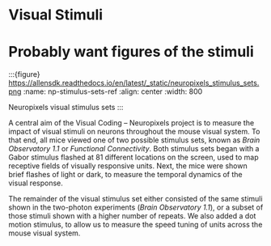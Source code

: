 # Visual Stimuli

# Probably want figures of the stimuli

:::{figure} https://allensdk.readthedocs.io/en/latest/_static/neuropixels_stimulus_sets.png
:name: np-stimulus-sets-ref
:align: center
:width: 800

Neuropixels visual stimulus sets
:::

A central aim of the Visual Coding – Neuropixels project is to measure the
impact of visual stimuli on neurons throughout the mouse visual system. To that
end, all mice viewed one of two possible stimulus sets, known as
*Brain Observatory 1.1* or *Functional Connectivity*. Both stimulus sets began
with a Gabor stimulus flashed at 81 different locations on the screen, used to
map receptive fields of visually responsive units. Next, the mice were shown
brief flashes of light or dark, to measure the temporal dynamics of the visual
response.

The remainder of the visual stimulus set either consisted of the same stimuli
shown in the two-photon experiments (*Brain Observatory 1.1*), or a subset of
those stimuli shown with a higher number of repeats. We also added a dot motion
stimulus, to allow us to measure the speed tuning of units across the mouse
visual system.